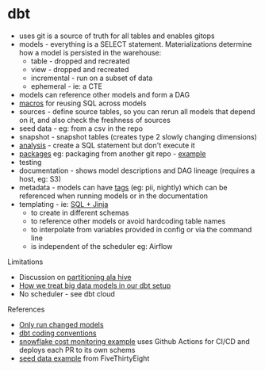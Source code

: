 
# dbt

* uses git is a source of truth for all tables and enables gitops
* models - everything is a SELECT statement. Materializations determine how a model is persisted in the warehouse:
  * table - dropped and recreated
  * view - dropped and recreated
  * incremental - run on a subset of data
  * ephemeral - ie: a CTE
* models can reference other models and form a DAG
* [macros](https://docs.getdbt.com/docs/writing-code-in-dbt/macros) for reusing SQL across models
* sources - define source tables, so you can rerun all models that depend on it, and also check the freshness of sources
* seed data - eg: from a csv in the repo
* snapshot - snapshot tables (creates type 2 slowly changing dimensions)
* [analysis](https://docs.getdbt.com/docs/building-a-dbt-project/analyses) - create a SQL statement but don't execute it
* [packages](https://docs.getdbt.com/docs/guides/building-packages) eg: packaging from another git repo - [example](https://github.com/stkbailey/fivethirtyeight-dbt-data)
* testing
* documentation - shows model descriptions and DAG lineage (requires a host, eg: S3)
* metadata - models can have [tags](https://docs.getdbt.com/docs/building-a-dbt-project/building-models/tags/) (eg: pii, nightly) which can be referenced when running models or in the documentation 
* templating - ie: [SQL + Jinja](https://docs.getdbt.com/docs/writing-code-in-dbt/getting-started-with-jinja)
  * to create in different schemas
  * to reference other models or avoid hardcoding table names
  * to interpolate from variables provided in config or via the command line
  * is independent of the scheduler eg: Airflow     

Limitations
* Discussion on [partitioning ala hive](https://discourse.getdbt.com/t/on-the-limits-of-incrementality/303/6)
* [How we treat big data models in our dbt setup](https://discourse.getdbt.com/t/how-we-treat-big-data-models-in-our-dbt-setup/704)
* No scheduler - see dbt cloud

References
* [Only run changed models](https://discourse.getdbt.com/t/tips-and-tricks-about-working-with-dbt/287/2)
* [dbt coding conventions](https://github.com/fishtown-analytics/corp/blob/master/dbt_coding_conventions.md)
* [snowflake cost monitoring example](https://github.com/randypitcherii/cloud_cost_monitoring) uses Github Actions for CI/CD and deploys each PR to its own schems
* [seed data example](https://github.com/stkbailey/fivethirtyeight-dbt-data) from FiveThirtyEight